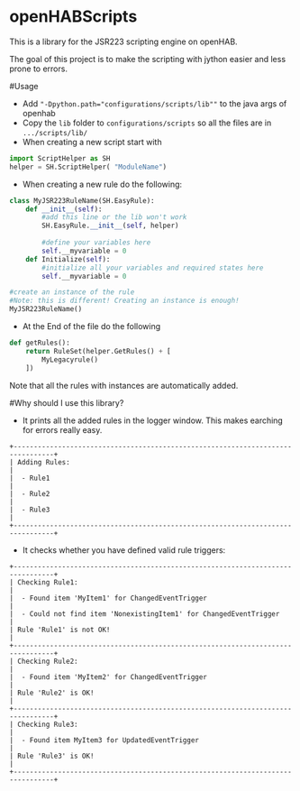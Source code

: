 # openHABScripts
This is a library for the JSR223 scripting engine on openHAB.

The goal of this project is to make the scripting with jython easier and less prone to errors.

#Usage
- Add ```"-Dpython.path="configurations/scripts/lib""``` to the java args of openhab
- Copy the ```lib``` folder to ```configurations/scripts``` so all the files are in ```.../scripts/lib/```
- When creating a new script start with
```python
import ScriptHelper as SH
helper = SH.ScriptHelper( "ModuleName")
```
- When creating a new rule do the following:
```python
class MyJSR223RuleName(SH.EasyRule):
    def __init__(self):
        #add this line or the lib won't work
        SH.EasyRule.__init__(self, helper)
        
        #define your variables here
        self.__myvariable = 0
    def Initialize(self):
        #initialize all your variables and required states here
        self.__myvariable = 0

#create an instance of the rule
#Note: this is different! Creating an instance is enough!
MyJSR223RuleName()
```
- At the End of the file do the following
```python
def getRules():
    return RuleSet(helper.GetRules() + [
        MyLegacyrule()
    ])
```
Note that all the rules with instances are automatically added.



#Why should I use this library?
- It prints all the added rules in the logger window.
This makes earching for errors really easy.
````
+--------------------------------------------------------------------------------+
| Adding Rules:                                                                  |
|  - Rule1                                                                       |
|  - Rule2                                                                       |
|  - Rule3                                                                       |
+--------------------------------------------------------------------------------+
````
- It checks whether you have defined valid rule triggers:
````
+--------------------------------------------------------------------------------+
| Checking Rule1:                                                                |
|  - Found item 'MyItem1' for ChangedEventTrigger                                |
|  - Could not find item 'NonexistingItem1' for ChangedEventTrigger               |
| Rule 'Rule1' is not OK!                                                        |
+--------------------------------------------------------------------------------+
| Checking Rule2:                                                                |
|  - Found item 'MyItem2' for ChangedEventTrigger                                |
| Rule 'Rule2' is OK!                                                            |
+--------------------------------------------------------------------------------+
| Checking Rule3:                                                                |
|  - Found item MyItem3 for UpdatedEventTrigger                                  |
| Rule 'Rule3' is OK!                                                            |
+--------------------------------------------------------------------------------+
````
